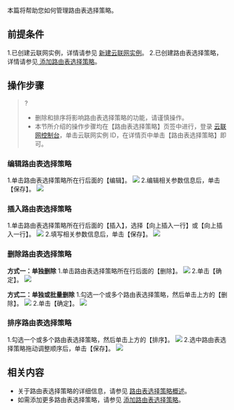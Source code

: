 本篇将帮助您如何管理路由表选择策略。

## 前提条件
1.已创建云联网实例，详情请参见 [新建云联网实例](https://cloud.tencent.com/document/product/877/18752)。
2.已创建路由表选择策略，详情请参见[ 添加路由表选择策略](https://cloud.tencent.com/document/product/877/57564)。

## 操作步骤
>?
>- 删除和排序将影响路由表选择策略的功能，请谨慎操作。
>- 本节所介绍的操作步骤均在【路由表选择策略】页签中进行，登录 [云联网控制台](https://console.cloud.tencent.com/vpc/ccn)，单击云联网实例 ID，在详情页中单击【路由表选择策略】即可。

### 编辑路由表选择策略
1.单击路由表选择策略所在行后面的【编辑】。
![](https://main.qcloudimg.com/raw/e3396feb41df28d33ff8e5ab621c452b.png)
2.编辑相关参数信息后，单击【保存】。
![](https://main.qcloudimg.com/raw/a7f10a0042d2c84c5007892ff91aa2a9.png)

### 插入路由表选择策略
1.单击路由表选择策略所在行后面的【插入】，选择【向上插入一行】或【向上插入一行】。
![](https://main.qcloudimg.com/raw/0f09d2a44908e7484fdb2e3ba628218d.png)
2.填写相关参数信息后，单击【保存】。
![](https://main.qcloudimg.com/raw/a7f10a0042d2c84c5007892ff91aa2a9.png)

### 删除路由表选择策略
**方式一：单独删除**
1.单击路由表选择策略所在行后面的【删除】。
![](https://main.qcloudimg.com/raw/15a77e4233dd610b25ef4d0a0a6842c7.png)
2.单击【确定】。
![](https://main.qcloudimg.com/raw/99c0d9ffadd8486c10eaedc20227e1e8.png)

**方式二：单独或批量删除**
1.勾选一个或多个路由表选择策略，然后单击上方的【删除】。
![](https://main.qcloudimg.com/raw/404a69cd176f942e31a34e01b3fa5fc0.png)
2.单击【确定】。
![](https://main.qcloudimg.com/raw/99c0d9ffadd8486c10eaedc20227e1e8.png)

### 排序路由表选择策略
1.勾选一个或多个路由表选择策略，然后单击上方的【排序】。
![](https://main.qcloudimg.com/raw/69357a8379654827646b4accfa981a44.png)
2.选中路由表选择策略拖动调整顺序后，单击【保存】。
![](https://main.qcloudimg.com/raw/58fe3fd7e844821928cdec83d297ff89.png)

## 相关内容
- 关于路由表选择策略的详细信息，请参见 [路由表选择策略概述](https://cloud.tencent.com/document/product/877/57563)。
- 如需添加更多路由表选择策略，请参见 [添加路由表选择策略](https://cloud.tencent.com/document/product/877/57564)。
